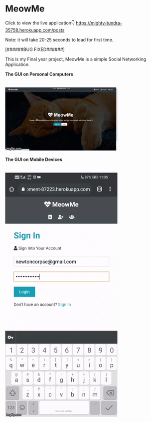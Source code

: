 # MeowMe

Click to view the live application👇
https://mighty-tundra-35758.herokuapp.com/posts

Note: it will take 20-25 seconds to load for first time. 

[######BUG FIXED######]

This is my Final year project,
MeowMe is a simple Social Networking Application.

<b>The GUI on Personal Computers
<br><br><br>
<img src="screenshots/pc.gif">
<br><br>
The GUI on Mobile Devices</b>
<br><br><br>
<img src="screenshots/mobile.gif">

